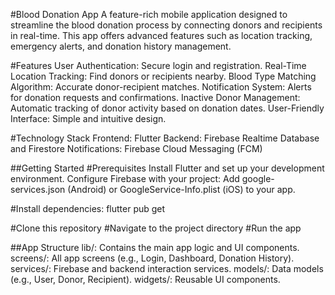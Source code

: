 #Blood Donation App
A feature-rich mobile application designed to streamline the blood donation process by connecting donors and recipients in real-time. This app offers advanced features such as location tracking, emergency alerts, and donation history management.

#Features
User Authentication: Secure login and registration.
Real-Time Location Tracking: Find donors or recipients nearby.
Blood Type Matching Algorithm: Accurate donor-recipient matches.
Notification System: Alerts for donation requests and confirmations.
Inactive Donor Management: Automatic tracking of donor activity based on donation dates.
User-Friendly Interface: Simple and intuitive design.

#Technology Stack
Frontend: Flutter
Backend: Firebase Realtime Database and Firestore
Notifications: Firebase Cloud Messaging (FCM)

##Getting Started
#Prerequisites
Install Flutter and set up your development environment.
Configure Firebase with your project:
Add google-services.json (Android) or GoogleService-Info.plist (iOS) to your app.

#Install dependencies:
flutter pub get

#Clone this repository
#Navigate to the project directory
#Run the app

##App Structure
lib/: Contains the main app logic and UI components.
screens/: All app screens (e.g., Login, Dashboard, Donation History).
services/: Firebase and backend interaction services.
models/: Data models (e.g., User, Donor, Recipient).
widgets/: Reusable UI components.
